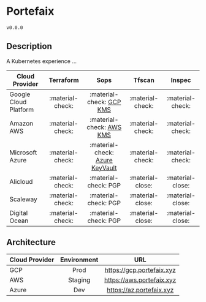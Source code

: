 # Portefaix

`v0.0.0`

## Description

A Kubernetes experience ...

| Cloud Provider | Terraform | Sops | Tfscan | Inspec |
|-----|:-----:|:-----:|:-----:|:-----:|
| Google Cloud Platform | <span class="check-bullet">:material-check:</span> | <span class="check-bullet">:material-check:</span> [GCP KMS](https://cloud.google.com/security-key-management) | <span class="check-bullet">:material-check:</span> | <span class="check-bullet">:material-check:</span> |
| Amazon AWS | <span class="check-bullet">:material-check:</span> | <span class="check-bullet">:material-check:</span> [AWS KMS](https://aws.amazon.com/kms/) | <span class="check-bullet">:material-check:</span> | <span class="check-bullet">:material-check:</span> |
| Microsoft Azure | <span class="check-bullet">:material-check:</span> | <span class="check-bullet">:material-check:</span> [Azure KeyVault](https://azure.microsoft.com/en-us/services/key-vault/) | <span class="check-bullet">:material-check:</span> | <span class="check-bullet">:material-check:</span> |
| Alicloud | <span class="check-bullet">:material-check:</span> | <span class="check-bullet">:material-check:</span> PGP | <span class="close-bullet">:material-close:</span> | <span class="close-bullet">:material-close:</span> |
| Scaleway | <span class="check-bullet">:material-check:</span> | <span class="check-bullet">:material-check:</span> PGP | <span class="close-bullet">:material-close:</span> | <span class="close-bullet">:material-close:</span> |
| Digital Ocean | <span class="check-bullet">:material-check:</span> | <span class="check-bullet">:material-check:</span> PGP | <span class="close-bullet">:material-close:</span> | <span class="close-bullet">:material-close:</span> |

## Architecture

| Cloud Provider | Environment | URL   |
|----------------|:-----------:|:-----:|
| GCP            | Prod        | https://gcp.portefaix.xyz |
| AWS            | Staging     | https://aws.portefaix.xyz |
| Azure          | Dev         | https://az.portefaix.xyz  |

